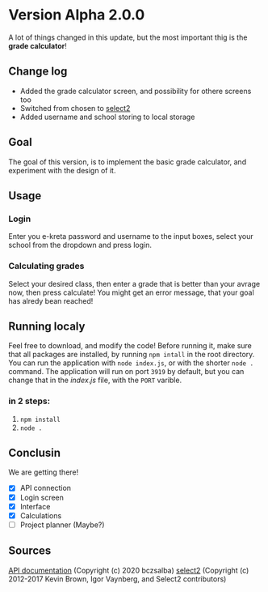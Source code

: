 <a name="version" />

# Version Alpha 2.0.0

A lot of things changed in this update, but the most important thig is the **grade calculator**!

<a name="changelog"/>

## Change log

- Added the grade calculator screen, and possibility for othere screens too
- Switched from chosen to [select2](#select2)
- Added username and school storing to local storage

<a name="goal"/>

## Goal

The goal of this version, is to implement the basic grade calculator, and experiment with the design of it.

<a name="usage"/>

## Usage

### Login

Enter you e-kreta password and username to the input boxes, select your school from the dropdown and press login.

### Calculating grades

Select your desired class, then enter a grade that is better than your avrage now, then press calculate!
You might get an error message, that your goal has alredy bean reached!

<a name="runninglocaly" />

## Running localy

Feel free to download, and modify the code!
Before running it, make sure that all packages are installed, by running `npm intall` in the root directory.
You can run the application with `node index.js`, or with the shorter `node .` command.
The application will run on port `3919` by default, but you can change that in the *index.js* file, with the `PORT` varible.

### in 2 steps:

1. `npm install`
2. `node .`

<a name="conclusion" />

## Conclusin

We are getting there!

- [X] API connection
- [X] Login screen
- [x] Interface
- [x] Calculations
- [ ] Project planner (Maybe?)

<a name="sources" />

## Sources

[API documentation](https://github.com/bczsalba/ekreta-docs-v3) (Copyright (c) 2020 bczsalba)
<a name="select2" />
[select2](https://github.com/select2/select2) (Copyright (c) 2012-2017 Kevin Brown, Igor Vaynberg, and Select2 contributors)
